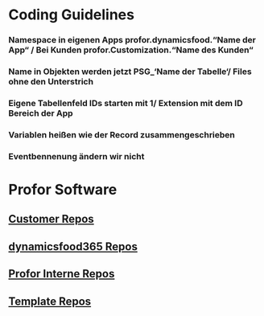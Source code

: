 # Coding Guidelines
### Namespace in eigenen Apps profor.dynamicsfood.“Name der App“ / Bei Kunden profor.Customization.“Name des Kunden“
### Name in Objekten werden jetzt PSG_‘Name der Tabelle‘/ Files ohne den Unterstrich
### Eigene Tabellenfeld IDs starten mit 1/ Extension mit dem ID Bereich der App
### Variablen heißen wie der Record zusammengeschrieben
### Eventbennenung ändern wir nicht

# Profor Software

## [Customer Repos](https://github.com/orgs/profor-software/repositories?q=Customer&type=all&language=&sort=) 

## [dynamicsfood365 Repos](https://github.com/orgs/profor-software/repositories?q=dynamicsfood365&type=all&language=&sort=)

## [Profor Interne Repos](https://github.com/orgs/profor-software/repositories?q=Profor&type=all&language=&sort=) 

## [Template Repos](https://github.com/orgs/profor-software/repositories?q=Template&type=all&language=&sort=) 
